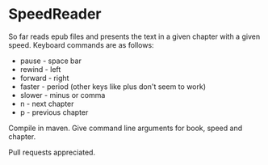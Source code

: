 # SpeedReader

So far reads epub files and presents the text in a given chapter with a given speed. Keyboard commands are as follows:
* pause - space bar
* rewind - left
* forward - right
* faster - period (other keys like plus don't seem to work)
* slower - minus or comma
* n - next chapter
* p - previous chapter

Compile in maven. Give command line arguments for book, speed and chapter.

Pull requests appreciated.
